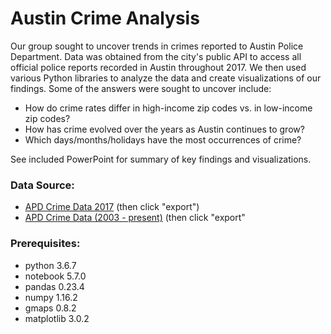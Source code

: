 # Austin Crime Analysis

Our group sought to uncover trends in crimes reported to Austin Police Department. Data was obtained from the city's public API to access all official police reports recorded in Austin throughout 2017. We then used various Python libraries to analyze the data and create visualizations of our findings. Some of the answers were sought to uncover include: 
* How do crime rates differ in high-income zip codes vs. in low-income zip codes?
* How has crime evolved over the years as Austin continues to grow?
* Which days/months/holidays have the most occurrences of crime?

See included PowerPoint for summary of key findings and visualizations.

### Data Source:
* [APD Crime Data 2017](https://data.austintexas.gov/Public-Safety/Crime-Reports-2017/4bxg-n3iv) (then click "export")
* [APD Crime Data (2003 - present)](https://data.austintexas.gov/Public-Safety/Crime-Reports-beta-/fdj4-gpfu) (then click "export"

### Prerequisites:
* python 3.6.7
* notebook 5.7.0
* pandas 0.23.4
* numpy 1.16.2
* gmaps 0.8.2
* matplotlib 3.0.2
